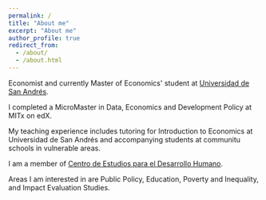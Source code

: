 ```yaml
---
permalink: /
title: "About me"
excerpt: "About me"
author_profile: true
redirect_from: 
  - /about/
  - /about.html
---
```

Economist and currently Master of Economics' student at [Universidad de San Andrés](www.udesa.edu.ar). 

I completed a MicroMaster in Data, Economics and Development Policy at MITx on edX. 

My teaching experience includes tutoring for Introduction to Economics at Universidad de San Andrés and accompanying students at communitu schools in vulnerable areas. 

I am a member of [Centro de Estudios para el Desarrollo Humano](https://udesa.edu.ar/centro-de-estudios-cedh). 

Areas I am interested in are Public Policy, Education, Poverty and Inequality, and Impact Evaluation Studies. 







